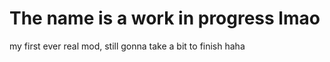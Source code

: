 # The name is a work in progress lmao

my first ever real mod, still gonna take a bit to finish haha

